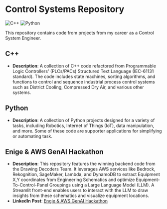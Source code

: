 
# Control Systems Repository

![C++](https://img.shields.io/badge/language-C%2B%2B-blue)
![Python](https://img.shields.io/badge/language-Python-purple)

This repository contains code from projects from my career as a Control System Engineer.

## C++
- **Description**: A collection of C++ code refactored from Programmable Logic Controllers' (PLCs/PACs) Structured Text Language (IEC-61131 standard).
The code includes state machines, sorting algorithms, and functions to control and sequence industrial process control systems such as District Cooling, Compressed Dry Air, and various other systems.

## Python
- **Description**: A collection of Python projects designed for a variety of tasks, including Robotics, Internet of Things (IoT), data manipulation, and more.
Some of these code are supporter applications for simplifying or automating task.  

## Enige & AWS GenAI Hackathon
- **Description**: This repository features the winning backend code from the Drawing Decoders Team. It leverages AWS services like Bedrock, Rekognition, SageMaker, Lambda, and DynamoDB to extract Equipment X,Y coordinates from Engineering Schematics and optimize Equipment-To-Control-Panel Groupings using a Large Language Model (LLM). A Streamlit front-end enables users to interact with the LLM to draw insights from these schematics and visualize equipment locations. 
- **LinkedIn Post**: [Engie & AWS GenAI Hackathon](https://www.linkedin.com/posts/activity-7257833706290053120-DfA_/?utm_source=share&utm_medium=member_desktop)